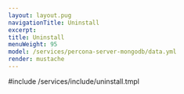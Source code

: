 ```yaml
---
layout: layout.pug
navigationTitle: Uninstall
excerpt:
title: Uninstall
menuWeight: 95
model: /services/percona-server-mongodb/data.yml
render: mustache
---
```


#include /services/include/uninstall.tmpl
